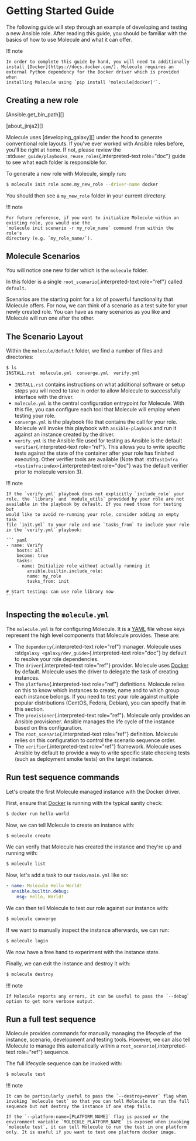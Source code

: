 # Getting Started Guide

The following guide will step through an example of developing and
testing a new Ansible role. After reading this guide, you should be
familiar with the basics of how to use Molecule and what it can offer.

!!! note

    In order to complete this guide by hand, you will need to additionally
    install [Docker](https://docs.docker.com/). Molecule requires an
    external Python dependency for the Docker driver which is provided when
    installing Molecule using `pip install 'molecule[docker]'`.

## Creating a new role

[Ansible.get_bin_path][]

[about_jinja2][]

Molecule uses [developing_galaxy][] under the hood to generate conventional role layouts. If
you've ever worked with Ansible roles before, you'll be right at home.
If not, please review the
:std`user_guide/playbooks_reuse_roles`{.interpreted-text role="doc"}
guide to see what each folder is responsible for.

To generate a new role with Molecule, simply run:

```bash
$ molecule init role acme.my_new_role --driver-name docker
```

You should then see a `my_new_role` folder in your current directory.

!!! note

    For future reference, if you want to initialize Molecule within an
    existing role, you would use the
    `molecule init scenario -r my_role_name` command from within the role's
    directory (e.g. `my_role_name/`).

## Molecule Scenarios

You will notice one new folder which is the `molecule` folder.

In this folder is a single `root_scenario`{.interpreted-text role="ref"}
called `default`.

Scenarios are the starting point for a lot of powerful functionality
that Molecule offers. For now, we can think of a scenario as a test
suite for your newly created role. You can have as many scenarios as you
like and Molecule will run one after the other.

## The Scenario Layout

Within the `molecule/default` folder, we find a number of files and
directories:

```bash
$ ls
INSTALL.rst  molecule.yml  converge.yml  verify.yml
```

- `INSTALL.rst` contains instructions on what additional software or
  setup steps you will need to take in order to allow Molecule to
  successfully interface with the driver.
- `molecule.yml` is the central configuration entrypoint for Molecule.
  With this file, you can configure each tool that Molecule will
  employ when testing your role.
- `converge.yml` is the playbook file that contains the call for your
  role. Molecule will invoke this playbook with `ansible-playbook` and
  run it against an instance created by the driver.
- `verify.yml` is the Ansible file used for testing as Ansible is the
  default `verifier`{.interpreted-text role="ref"}. This allows you to
  write specific tests against the state of the container after your
  role has finished executing. Other verifier tools are available
  (Note that :std`TestInfra <testinfra:index>`{.interpreted-text
  role="doc"} was the default verifier prior to molecule version 3).

!!! note

    If the `verify.yml` playbook does not explicitly `include_role` your
    role, the `library` and `module_utils` provided by your role are not
    available in the playbook by default. If you need those for testing but
    would like to avoid re-running your role, consider adding an empty task
    file `init.yml` to your role and use `tasks_from` to include your role
    in the `verify.yml` playbook:

    ``` yaml
    - name: Verify
        hosts: all
        become: true
        tasks:
        - name: Initialize role without actually running it
            ansible.builtin.include_role:
            name: my_role
            tasks_from: init

    # Start testing: can use role library now
    ```

## Inspecting the `molecule.yml`

The `molecule.yml` is for configuring Molecule. It is a
[YAML](https://yaml.org/) file whose keys represent the high level
components that Molecule provides. These are:

- The `dependency`{.interpreted-text role="ref"} manager. Molecule
  uses :std`galaxy <galaxy/dev_guide>`{.interpreted-text role="doc"}
  by default to resolve your role dependencies.
- The `driver`{.interpreted-text role="ref"} provider. Molecule uses
  [Docker](https://docs.docker.com/) by default. Molecule uses the
  driver to delegate the task of creating instances.
- The `platforms`{.interpreted-text role="ref"} definitions. Molecule
  relies on this to know which instances to create, name and to which
  group each instance belongs. If you need to test your role against
  multiple popular distributions (CentOS, Fedora, Debian), you can
  specify that in this section.
- The `provisioner`{.interpreted-text role="ref"}. Molecule only
  provides an Ansible provisioner. Ansible manages the life cycle of
  the instance based on this configuration.
- The `root_scenario`{.interpreted-text role="ref"} definition.
  Molecule relies on this configuration to control the scenario
  sequence order.
- The `verifier`{.interpreted-text role="ref"} framework. Molecule
  uses Ansible by default to provide a way to write specific state
  checking tests (such as deployment smoke tests) on the target
  instance.

## Run test sequence commands

Let's create the first Molecule managed instance with the Docker
driver.

First, ensure that [Docker](https://docs.docker.com/) is running with
the typical sanity check:

```bash
$ docker run hello-world
```

Now, we can tell Molecule to create an instance with:

```bash
$ molecule create
```

We can verify that Molecule has created the instance and they're up and
running with:

```bash
$ molecule list
```

Now, let's add a task to our `tasks/main.yml` like so:

```yaml
- name: Molecule Hello World!
  ansible.builtin.debug:
    msg: Hello, World!
```

We can then tell Molecule to test our role against our instance with:

```bash
$ molecule converge
```

If we want to manually inspect the instance afterwards, we can run:

```bash
$ molecule login
```

We now have a free hand to experiment with the instance state.

Finally, we can exit the instance and destroy it with:

```bash
$ molecule destroy
```

!!! note

    If Molecule reports any errors, it can be useful to pass the `--debug`
    option to get more verbose output.

## Run a full test sequence

Molecule provides commands for manually managing the lifecycle of the
instance, scenario, development and testing tools. However, we can also
tell Molecule to manage this automatically within a
`root_scenario`{.interpreted-text role="ref"} sequence.

The full lifecycle sequence can be invoked with:

```bash
$ molecule test
```

!!! note

    It can be particularly useful to pass the `--destroy=never` flag when
    invoking `molecule test` so that you can tell Molecule to run the full
    sequence but not destroy the instance if one step fails.

    If the `--platform-name=[PLATFORM_NAME]` flag is passed or the
    environment variable `MOLECULE_PLATFORM_NAME` is exposed when invoking
    `molecule test`, it can tell Molecule to run the test in one platform
    only. It is useful if you want to test one platform docker image.
